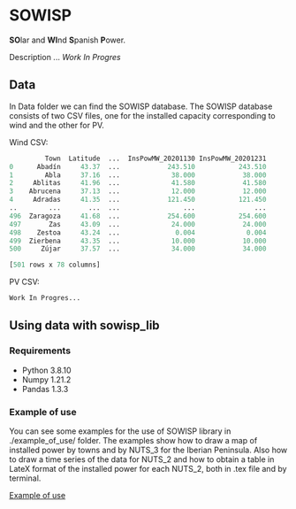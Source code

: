 # SOWISP

**SO**lar and **WI**nd **S**panish **P**ower. 

Description ... *Work In Progres*


## Data
In Data folder we can find the SOWISP database. The SOWISP database consists of two CSV files, one for the installed capacity corresponding to wind and the other for PV.

Wind CSV:

```python
         Town  Latitude  ...  InsPowMW_20201130 InsPowMW_20201231
0      Abadín     43.37  ...            243.510           243.510
1        Abla     37.16  ...             38.000            38.000
2     Ablitas     41.96  ...             41.580            41.580
3    Abrucena     37.13  ...             12.000            12.000
4     Adradas     41.35  ...            121.450           121.450
..        ...       ...  ...                ...               ...
496  Zaragoza     41.68  ...            254.600           254.600
497       Zas     43.09  ...             24.000            24.000
498    Zestoa     43.24  ...              0.004             0.004
499  Zierbena     43.35  ...             10.000            10.000
500     Zújar     37.57  ...             34.000            34.000

[501 rows x 78 columns]

```

PV CSV:

```python
Work In Progres...

```



## Using data with sowisp_lib
### Requirements

- Python  3.8.10
- Numpy   1.21.2
- Pandas  1.3.3


### Example of use
You can see some examples for the use of SOWISP library in ./example_of_use/ folder. The examples show how to draw a map of installed power by towns and by NUTS_3 for the Iberian Peninsula. Also how to draw a time series of the data for NUTS_2 and how to obtain a table in LateX format of the installed power for each NUTS_2, both in .tex file and by terminal.


[Example of use](https://github.com/matrasujaen/SOWISP/blob/main/Code/example_of_use.md)
